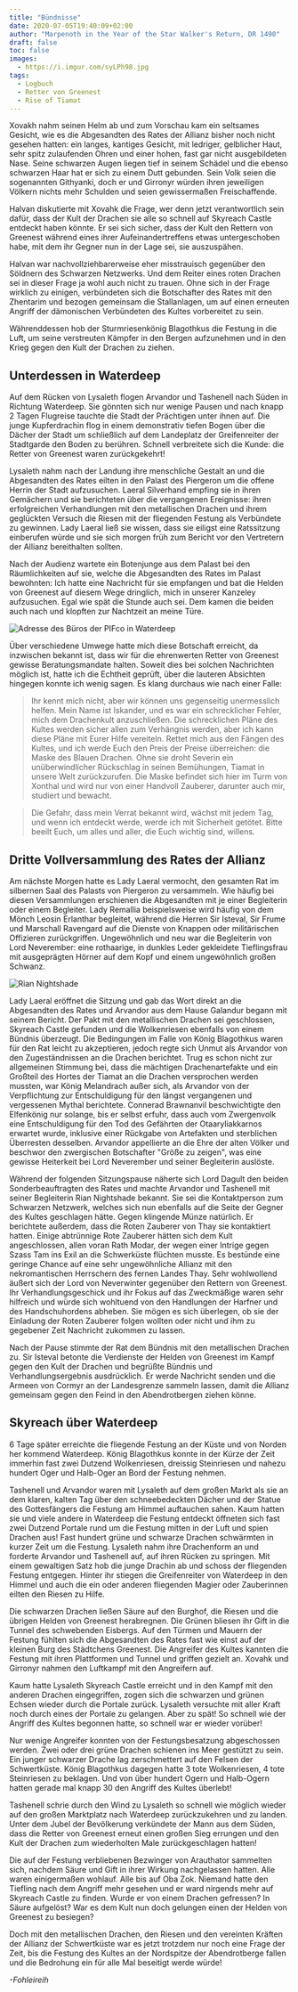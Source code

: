 ```yaml
---
title: "Bündnisse"
date: 2020-07-05T19:40:09+02:00
author: "Marpenoth in the Year of the Star Walker's Return, DR 1490"
draft: false
toc: false
images:
  - https://i.imgur.com/syLPh98.jpg
tags: 
  - Logbuch
  - Retter von Greenest
  - Rise of Tiamat
---
```


Xovakh nahm seinen Helm ab und zum Vorschau kam ein seltsames Gesicht, wie es die Abgesandten des Rates der Allianz bisher noch nicht gesehen hatten: ein langes, kantiges Gesicht, mit ledriger, gelblicher Haut, sehr spitz zulaufenden Ohren und einer hohen, fast gar nicht ausgebildeten Nase. Seine schwarzen Augen liegen tief in seinem Schädel und die ebenso schwarzen Haar hat er sich zu einem Dutt gebunden. Sein Volk seien die sogenannten Githyanki, doch er und Girronyr würden ihren jeweiligen Völkern nichts mehr Schulden und seien gewissermaßen Freischaffende.

Halvan diskutierte mit Xovahk die Frage, wer denn jetzt verantwortlich sein dafür, dass der Kult der Drachen sie alle so schnell auf Skyreach Castle entdeckt haben könnte. Er sei sich sicher, dass der Kult den Rettern von Greenest während eines ihrer Aufeinandertreffens etwas untergeschoben habe, mit dem ihr Gegner nun in der Lage sei, sie auszuspähen.

Halvan war nachvollziehbarerweise eher misstrauisch gegenüber den Söldnern des Schwarzen Netzwerks. Und dem Reiter eines roten Drachen sei in dieser Frage ja wohl auch nicht zu trauen. Ohne sich in der Frage wirklich zu einigen, verbündeten sich die Botschafter des Rates mit den Zhentarim und bezogen gemeinsam die Stallanlagen, um auf einen erneuten Angriff der dämonischen Verbündeten des Kultes vorbereitet zu sein.

Währenddessen hob der Sturmriesenkönig Blagothkus die Festung in die Luft, um seine verstreuten Kämpfer in den Bergen aufzunehmen und in den Krieg gegen den Kult der Drachen zu ziehen.

## Unterdessen in Waterdeep

Auf dem Rücken von Lysaleth flogen Arvandor und Tashenell nach Süden in Richtung Waterdeep. Sie gönnten sich nur wenige Pausen und nach knapp 2 Tagen Flugreise tauchte die Stadt der Prächtigen unter ihnen auf. Die junge Kupferdrachin flog in einem demonstrativ tiefen Bogen über die Dächer der Stadt um schließlich auf dem Landeplatz der Greifenreiter der Stadtgarde den Boden zu berühren. Schnell verbreitete sich die Kunde: die Retter von Greenest waren zurückgekehrt!

Lysaleth nahm nach der Landung ihre menschliche Gestalt an und die Abgesandten des Rates eilten in den Palast des Piergeron um die offene Herrin der Stadt aufzusuchen. Laeral Silverhand empfing sie in ihren Gemächern und sie berichteten über die vergangenen Ereignisse: ihren erfolgreichen Verhandlungen mit den metallischen Drachen und ihrem geglückten Versuch die Riesen mit der fliegenden Festung als Verbündete zu gewinnen. Lady Laeral ließ sie wissen, dass sie eiligst eine Ratssitzung einberufen würde und sie sich morgen früh zum Bericht vor den Vertretern der Allianz bereithalten sollten.

Nach der Audienz wartete ein Botenjunge aus dem Palast bei den Räumlichkeiten auf sie, welche die Abgesandten des Rates im Palast bewohnten: Ich hatte eine Nachricht für sie empfangen und bat die Helden von Greenest auf diesem Wege dringlich, mich in unserer Kanzeley aufzusuchen. Egal wie spät die Stunde auch sei. Dem kamen die beiden auch nach und klopften zur Nachtzeit an meine Türe.

![Adresse des Büros der PIFco in Waterdeep](https://i.imgur.com/7PXrWmi.jpg)

Über verschiedene Umwege hatte mich diese Botschaft erreicht, da inzwischen bekannt ist, dass wir für die ehrenwerten Retter von Greenest gewisse Beratungsmandate halten. Soweit dies bei solchen Nachrichten möglich ist, hatte ich die Echtheit geprüft, über die lauteren Absichten hingegen konnte ich wenig sagen. Es klang durchaus wie nach einer Falle:

> Ihr kennt mich nicht, aber wir können uns gegenseitig unermesslich helfen. Mein Name ist Iskander, und es war ein schrecklicher Fehler, mich dem Drachenkult anzuschließen. Die schrecklichen Pläne des Kultes werden sicher allen zum Verhängnis werden, aber ich kann diese Pläne mit Eurer Hilfe vereiteln. Rettet mich aus den Fängen des Kultes, und ich werde Euch den Preis der Preise überreichen: die Maske des Blauen Drachen. Ohne sie droht Severin ein unüberwindlicher Rückschlag in seinen Bemühungen, Tiamat in unsere Welt zurückzurufen. Die Maske befindet sich hier im Turm von Xonthal und wird nur von einer Handvoll Zauberer, darunter auch mir, studiert und bewacht.

> Die Gefahr, dass mein Verrat bekannt wird, wächst mit jedem Tag, und wenn ich entdeckt werde, werde ich mit Sicherheit getötet. Bitte beeilt Euch, um alles und aller, die Euch wichtig sind, willens.

## Dritte Vollversammlung des Rates der Allianz

Am nächste Morgen hatte es Lady Laeral vermocht, den gesamten Rat im silbernen Saal des Palasts von Piergeron zu versammeln. Wie häufig bei diesen Versammlungen erschienen die Abgesandten mit je einer Begleiterin oder einem Begleiter. Lady Remallia beispielsweise wird häufig von dem Mönch Leosin Erlanthar begleitet, während die Herren Sir Isteval, Sir Frume und Marschall Ravengard auf die Dienste von Knappen oder militärischen Offizieren zurückgriffen. Ungewöhnlich und neu war die Begleiterin von Lord Neverember: eine rothaarige, in dunkles Leder gekleidete Tieflingsfrau mit ausgeprägten Hörner auf dem Kopf und einem ungewöhnlich großen Schwanz.

![Rian Nightshade](https://i.imgur.com/AzpI9Pq.png)

Lady Laeral eröffnet die Sitzung und gab das Wort direkt an die Abgesandten des Rates und Arvandor aus dem Hause Galandur begann mit seinem Bericht. Der Pakt mit den metallischen Drachen sei geschlossen, Skyreach Castle gefunden und die Wolkenriesen ebenfalls von einem Bündnis überzeugt. Die Bedingungen im Falle von König Blagothkus waren für den Rat leicht zu akzeptieren, jedoch regte sich Unmut als Arvandor von den Zugeständnissen an die Drachen berichtet. Trug es schon nicht zur allgemeinen Stimmung bei, dass die mächtigen Drachenartefakte und ein Großteil des Hortes der Tiamat an die Drachen versprochen werden mussten, war König Melandrach außer sich, als Arvandor von der Verpflichtung zur Entschuldigung für den längst vergangenen und vergessenen Mythal berichtete. Connerad Brawnanvil beschwichtigte den Elfenkönig nur solange, bis er selbst erfuhr, dass auch vom Zwergenvolk eine Entschuldigung für den Tod des Gefährten der Otaaryliakkarnos erwartet wurde, inklusive einer Rückgabe von Artefakten und sterblichen Überresten desselben. Arvandor appellierte an die Ehre der alten Völker und beschwor den zwergischen Botschafter "Größe zu zeigen", was eine gewisse Heiterkeit bei Lord Neverember und seiner Begleiterin auslöste.

Während der folgenden Sitzungspause näherte sich Lord Dagult den beiden Sonderbeauftragten des Rates und machte Arvandor und Tashenell mit seiner Begleiterin Rian Nightshade bekannt. Sie sei die Kontaktperson zum Schwarzen Netzwerk, welches sich nun ebenfalls auf die Seite der Gegner des Kultes geschlagen hätte. Gegen klingende Münze natürlich. Er berichtete außerdem, dass die Roten Zauberer von Thay sie kontaktiert hatten. Einige abtrünnige Rote Zauberer hätten sich dem Kult angeschlossen, allen voran Rath Modar, der wegen einer Intrige gegen Szass Tam ins Exil an die Schwerküste flüchten musste. Es bestünde eine geringe Chance auf eine sehr ungewöhnliche Allianz mit den nekromantischen Herrschern des fernen Landes Thay. Sehr wohlwollend äußert sich der Lord von Neverwinter gegenüber den Rettern von Greenest. Ihr Verhandlungsgeschick und ihr Fokus auf das Zweckmäßige waren sehr hilfreich und würde sich wohltuend von den Handlungen der Harfner und des Handschuhordens abheben. Sie mögen es sich überlegen, ob sie der Einladung der Roten Zauberer folgen wollten oder nicht und ihm zu gegebener Zeit Nachricht zukommen zu lassen.

Nach der Pause stimmte der Rat dem Bündnis mit den metallischen Drachen zu. Sir Isteval betonte die Verdienste der Helden von Greenest im Kampf gegen den Kult der Drachen und begrüßte Bündnis und Verhandlungsergebnis ausdrücklich. Er werde Nachricht senden und die Armeen von Cormyr an der Landesgrenze sammeln lassen, damit die Allianz gemeinsam gegen den Feind in den Abendrotbergen ziehen könne.

## Skyreach über Waterdeep

6 Tage später erreichte die fliegende Festung an der Küste und von Norden her kommend Waterdeep.  König Blagothkus konnte in der Kürze der Zeit immerhin fast zwei Dutzend Wolkenriesen, dreissig Steinriesen und nahezu hundert Oger und Halb-Oger an Bord der Festung nehmen.

Tashenell und Arvandor waren mit Lysaleth auf dem großen Markt als sie an dem klaren, kalten Tag über den schneebedeckten Dächer und der Statue des Gottesfängers die Festung am Himmel auftauchen sahen. Kaum hatten sie und viele andere in Waterdeep die Festung entdeckt öffneten sich fast zwei Dutzend Portale rund um die Festung mitten in der Luft und spien Drachen aus! Fast hundert grüne und schwarze Drachen schwärmten in kurzer Zeit um die Festung. Lysaleth nahm ihre Drachenform an und forderte Arvandor und Tashenell auf, auf ihren Rücken zu springen. Mit einem gewaltigen Satz hob die junge Drachin ab und schoss der fliegenden Festung entgegen. Hinter ihr stiegen die Greifenreiter von Waterdeep in den Himmel und auch die ein oder anderen fliegenden Magier oder Zauberinnen eilten den Riesen zu Hilfe. 

Die schwarzen Drachen ließen Säure auf den Burghof, die Riesen und die übrigen Helden von Greenest herabregnen. Die Grünen bliesen ihr Gift in die Tunnel des schwebenden Eisbergs. Auf den Türmen und Mauern der Festung fühlten sich die Abgesandten des Rates fast wie einst auf der kleinen Burg des Städtchens Greenest. Die Angreifer des Kultes kannten die Festung mit ihren Plattformen und Tunnel und griffen gezielt an. Xovahk und Girronyr nahmen den Luftkampf mit den Angreifern auf.

Kaum hatte Lysaleth Skyreach Castle erreicht und in den Kampf mit den anderen Drachen eingegriffen, zogen sich die schwarzen und grünen Echsen wieder durch die Portale zurück. Lysaleth versuchte mit aller Kraft noch durch eines der Portale zu gelangen. Aber zu spät! So schnell wie der Angriff des Kultes begonnen hatte, so schnell war er wieder vorüber!

Nur wenige Angreifer konnten von der Festungsbesatzung abgeschossen werden. Zwei oder drei grüne Drachen schienen ins Meer gestützt zu sein. Ein junger schwarzer Drache lag zerschmettert auf den Felsen der Schwertküste. König Blagothkus dagegen hatte 3 tote Wolkenriesen, 4 tote Steinriesen zu beklagen. Und von über hundert Ogern und Halb-Ogern hatten gerade mal knapp 30 den Angriff des Kultes überlebt!

Tashenell schrie durch den Wind zu Lysaleth so schnell wie möglich wieder auf den großen Marktplatz nach Waterdeep zurückzukehren und zu landen. Unter dem Jubel der Bevölkerung verkündete der Mann aus dem Süden, dass die Retter von Greenest erneut einen großen Sieg errungen und den Kult der Drachen zum wiederholten Male zurückgeschlagen hatten!

Die auf der Festung verbliebenen Bezwinger von Arauthator sammelten sich, nachdem Säure und Gift in ihrer Wirkung nachgelassen hatten. Alle waren einigermaßen wohlauf. Alle bis auf Oba Zok. Niemand hatte den Tiefling nach dem Angriff mehr gesehen und er ward nirgends mehr auf Skyreach Castle zu finden. Wurde er von einem Drachen gefressen? In Säure aufgelöst? War es dem Kult nun doch gelungen einen der Helden von Greenest zu besiegen?

Doch mit den metallischen Drachen, den Riesen und den vereinten Kräften der Allianz der Schwertküste war es jetzt trotzdem nur noch eine Frage der Zeit, bis die Festung des Kultes an der Nordspitze der Abendrotberge fallen und die Bedrohung ein für alle Mal beseitigt werde würde!

_-Fohleireih_
